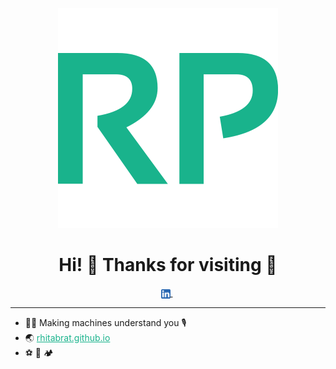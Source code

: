 <!-- Content -->
<i class="fa fa-linkedin-square"></i>

<div align ="center"><img src="assets/logo/icon.svg"></div>
<h1 align="center">Hi! 👋 Thanks for visiting 🐼 </h1>

<p align="center">
    <a href="https://linkedin.com/in/rhitabrat/" target="blank">
        <img align="center" src="assets/images/linkedin.png" width="15" />
    </a>&nbsp;
</p>

<hr />

- 👨‍💻 Making machines understand you 🎙️
- 🌏 <a style="color:#19B38C" href="https://rhitabrat.github.io/"> rhitabrat.github.io</a>
- ⚽️ 🏓 🏕️

<!-- <hr/> -->
<!-- 
<h3>Some of my works/blogs</h3>
<ul>
<li><a style="color:#19B38C" href="https://github.com/Rhitabrat/Youtube-Comments-Categorization">Classification of YouTube Comments</a></li>
<li><a style="color:#19B38C" href="https://rhitabrat.github.io/post2.html">Availability of Data in Nepal</a></li>
</ul> -->

<!-- <hr/> -->

<!-- <p align="center">
    <img src="https://komarev.com/ghpvc/?username=Rhitabrat&color=brightgreen"  />
</p> -->

<!-- <p align="center"><img src="https://sjb-github-readme-stats.vercel.app/api?username=Rhitabrat&show_icons=true&count_private=true&icon_color=19B38C&bg_color=DEG,001502,000000&text_color=ffffff&title_color=19B38C&hide_border=true"  /></p> -->
